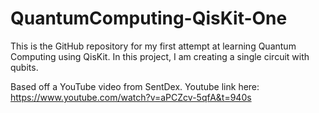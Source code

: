 # QuantumComputing-QisKit-One
This is the GitHub repository for my first attempt at learning Quantum Computing using QisKit.
In this project, I am creating a single circuit with qubits. 


Based off a YouTube video from SentDex. Youtube link here:
https://www.youtube.com/watch?v=aPCZcv-5qfA&t=940s
